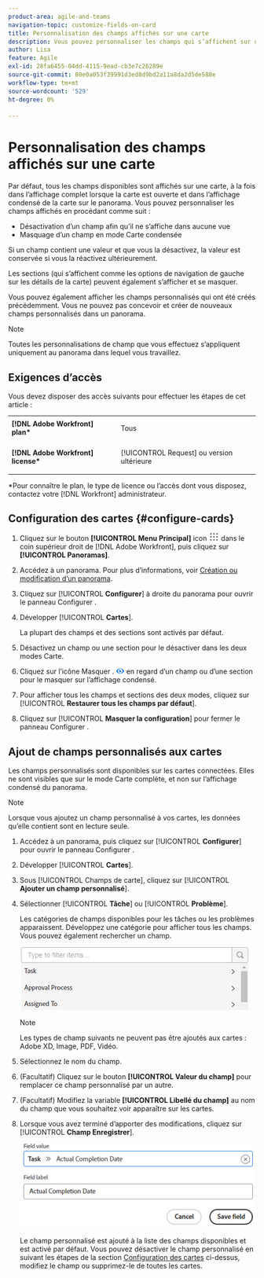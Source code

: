 ```yaml
---
product-area: agile-and-teams
navigation-topic: customize-fields-on-card
title: Personnalisation des champs affichés sur une carte
description: Vous pouvez personnaliser les champs qui s’affichent sur une carte en désactivant un champ afin qu’il ne s’affiche pas dans le mode Carte complète ou condensé, ou en masquant un champ dans le mode Carte condensée.
author: Lisa
feature: Agile
exl-id: 28fa6455-04dd-4115-9ead-cb3e7c26289e
source-git-commit: 80e0a053f39991d3ed8d9bd2a11a8da2d5de588e
workflow-type: tm+mt
source-wordcount: '529'
ht-degree: 0%

---
```


# Personnalisation des champs affichés sur une carte

Par défaut, tous les champs disponibles sont affichés sur une carte, à la fois dans l’affichage complet lorsque la carte est ouverte et dans l’affichage condensé de la carte sur le panorama. Vous pouvez personnaliser les champs affichés en procédant comme suit :

* Désactivation d’un champ afin qu’il ne s’affiche dans aucune vue
* Masquage d’un champ en mode Carte condensée

Si un champ contient une valeur et que vous la désactivez, la valeur est conservée si vous la réactivez ultérieurement.

Les sections (qui s’affichent comme les options de navigation de gauche sur les détails de la carte) peuvent également s’afficher et se masquer.

Vous pouvez également afficher les champs personnalisés qui ont été créés précédemment. Vous ne pouvez pas concevoir et créer de nouveaux champs personnalisés dans un panorama.

>[!NOTE]
>
>Toutes les personnalisations de champ que vous effectuez s’appliquent uniquement au panorama dans lequel vous travaillez.

## Exigences d’accès

Vous devez disposer des accès suivants pour effectuer les étapes de cet article :

<table style="table-layout:auto"> 
 <col> 
 </col> 
 <col> 
 </col> 
 <tbody> 
  <tr> 
   <td role="rowheader"><strong>[!DNL Adobe Workfront] plan*</strong></td> 
   <td> <p>Tous</p> </td> 
  </tr> 
  <tr> 
   <td role="rowheader"><strong>[!DNL Adobe Workfront] license*</strong></td> 
   <td> <p>[!UICONTROL Request] ou version ultérieure</p> </td> 
  </tr>
   </tbody> 
</table>

&#42;Pour connaître le plan, le type de licence ou l’accès dont vous disposez, contactez votre [!DNL Workfront] administrateur.

## Configuration des cartes {#configure-cards}

1. Cliquez sur le bouton **[!UICONTROL Menu Principal]** icon ![](assets/main-menu-icon.png) dans le coin supérieur droit de [!DNL Adobe Workfront], puis cliquez sur **[!UICONTROL Panoramas]**.
1. Accédez à un panorama. Pour plus d’informations, voir [Création ou modification d’un panorama](../../agile/get-started-with-boards/create-edit-board.md).
1. Cliquez sur [!UICONTROL **Configurer**] à droite du panorama pour ouvrir le panneau Configurer .
1. Développer [!UICONTROL **Cartes**].

   La plupart des champs et des sections sont activés par défaut.

1. Désactivez un champ ou une section pour le désactiver dans les deux modes Carte.
1. Cliquez sur l’icône Masquer . ![Icône Masquer](assets/eye-hide-icon.png) en regard d’un champ ou d’une section pour le masquer sur l’affichage condensé.
1. Pour afficher tous les champs et sections des deux modes, cliquez sur [!UICONTROL **Restaurer tous les champs par défaut**].
1. Cliquez sur [!UICONTROL **Masquer la configuration**] pour fermer le panneau Configurer .

## Ajout de champs personnalisés aux cartes

Les champs personnalisés sont disponibles sur les cartes connectées. Elles ne sont visibles que sur le mode Carte complète, et non sur l’affichage condensé du panorama.

>[!NOTE]
>
>Lorsque vous ajoutez un champ personnalisé à vos cartes, les données qu’elle contient sont en lecture seule.

1. Accédez à un panorama, puis cliquez sur [!UICONTROL **Configurer**] pour ouvrir le panneau Configurer .
1. Développer [!UICONTROL **Cartes**].
1. Sous [!UICONTROL Champs de carte], cliquez sur [!UICONTROL **Ajouter un champ personnalisé**].
1. Sélectionner [!UICONTROL **Tâche**] ou [!UICONTROL **Problème**].

   Les catégories de champs disponibles pour les tâches ou les problèmes apparaissent. Développez une catégorie pour afficher tous les champs. Vous pouvez également rechercher un champ.

   ![Recherche d’un champ personnalisé](assets/boards-search-for-custom-field.png)

   >[!NOTE]
   >
   >Les types de champ suivants ne peuvent pas être ajoutés aux cartes : Adobe XD, Image, PDF, Vidéo.

1. Sélectionnez le nom du champ.
1. (Facultatif) Cliquez sur le bouton **[!UICONTROL Valeur du champ]** pour remplacer ce champ personnalisé par un autre.
1. (Facultatif) Modifiez la variable **[!UICONTROL Libellé du champ]** au nom du champ que vous souhaitez voir apparaître sur les cartes.
1. Lorsque vous avez terminé d’apporter des modifications, cliquez sur [!UICONTROL **Champ Enregistrer**].

   ![Valeur et libellé de champ personnalisés](assets/save-custom-field-value-label.png)

   Le champ personnalisé est ajouté à la liste des champs disponibles et est activé par défaut. Vous pouvez désactiver le champ personnalisé en suivant les étapes de la section [Configuration des cartes](customize-fields-on-card.md#configure-cards) ci-dessus, modifiez le champ ou supprimez-le de toutes les cartes.
